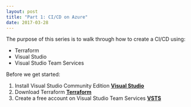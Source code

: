 ```yaml
---
layout: post
title: "Part 1: CI/CD on Azure"
date: 2017-03-28
---
```


The purpose of this series is to walk through how to create a CI/CD using:
- Terraform
- Visual Studio
- Visual Studio Team Services

Before we get started:
1.	Install Visual Studio Community Edition
 __[Visual Studio](https://visualstudio.microsoft.com/vs/community/)__
2.	Download Terraform
 __[Terraform](https://www.terraform.io/downloads.html)__
3.	Create a free account on Visual Studio Team Services
 __[VSTS](https://visualstudio.microsoft.com/team-services/)__


